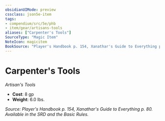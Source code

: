 ```yaml
---
obsidianUIMode: preview
cssclass: json5e-item
tags:
- compendium/src/5e/phb
- item/gear/artisans-tools
aliases: ["Carpenter's Tools"]
SourceType: "Magic Item"
NoteIcon: magicitem
BookSource: "Player's Handbook p. 154, Xanathar's Guide to Everything p. 80. Available in the SRD and the Basic Rules."
---
```

# Carpenter's Tools
*Artisan's Tools*  

- **Cost**: 8 gp
- **Weight**: 6.0 lbs.

*Source: Player's Handbook p. 154, Xanathar's Guide to Everything p. 80. Available in the SRD and the Basic Rules.*